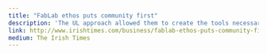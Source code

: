 ```yaml
---
title: "FabLab ethos puts community first"
description: 'The UL approach allowed them to create the tools necessary for a basic FabLab at a much lower cost. “Because we are based on open source designs we have spent less than €18,000 in all.” In order to better engage with the City of Limerick, the UL FabLab moved off campus to a new premises on Rutland St in the city centre'
link: http://www.irishtimes.com/business/fablab-ethos-puts-community-first-1.1831623
medium: The Irish Times
---
```

